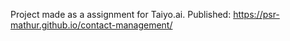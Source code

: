 Project made as a assignment for Taiyo.ai.
Published: 
https://psr-mathur.github.io/contact-management/
